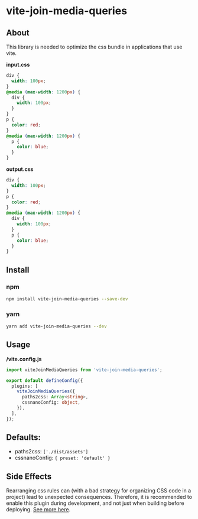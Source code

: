 # vite-join-media-queries

## About

This library is needed to optimize the css bundle in applications that use vite.

**input.css**

```css
div {
  width: 100px;
}
@media (max-width: 1200px) {
  div {
    width: 100px;
  }
}
p {
  color: red;
}
@media (max-width: 1200px) {
  p {
    color: blue;
  }
}
```

**output.css**

```css
div {
  width: 100px;
}
p {
  color: red;
}
@media (max-width: 1200px) {
  div {
    width: 100px;
  }
  p {
    color: blue;
  }
}
```

## Install

### npm

```bash
npm install vite-join-media-queries --save-dev
```

### yarn

```bash
yarn add vite-join-media-queries --dev
```

## Usage

**/vite.config.js**

```typescript
import viteJoinMediaQueries from 'vite-join-media-queries';

export default defineConfig({
  plugins: [
    viteJoinMediaQueries({
      paths2css: Array<string>,
      cssnanoConfig: object,
    }),
  ],
});
```

## Defaults:

- paths2css: `['./dist/assets']`
- cssnanoConfig: `{ preset: 'default' }`

## Side Effects

Rearranging css rules can (with a bad strategy for organizing CSS code in a project) lead to unexpected consequences. Therefore, it is recommended to enable this plugin during development, and not just when building before deploying. [See more here](https://www.npmjs.com/package/postcss-combine-media-query#side-effects).
